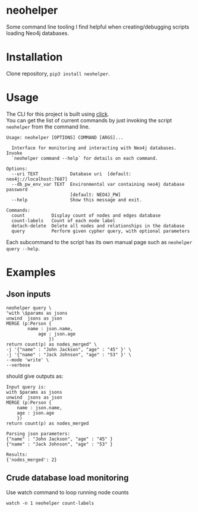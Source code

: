 # neohelper
Some command line tooling I find helpful when creating/debugging scripts loading Neo4j databases.

# Installation

Clone repository, `pip3 install neohelper`.

# Usage

The CLI for this project is built using [click](https://click.palletsprojects.com/).  
You can get the list of current commands by just invoking the script `neohelper` from the command line.

```
Usage: neohelper [OPTIONS] COMMAND [ARGS]...

  Interface for monitoring and interacting with Neo4j databases. Invoke
  `neohelper command --help` for details on each command.

Options:
  --uri TEXT            Database uri  [default: neo4j://localhost:7687]
  --db_pw_env_var TEXT  Environmental var containing neo4j database password
                        [default: NEO4J_PW]
  --help                Show this message and exit.

Commands:
  count          Display count of nodes and edges database
  count-labels   Count of each node label
  detach-delete  Delete all nodes and relationships in the database
  query          Perform given cypher query, with optional parameters
```

Each subcommand to the script has its own manual page such as `neohelper query --help`.

# Examples

## Json inputs

```
neohelper query \
"with \$params as jsons
unwind  jsons as json
MERGE (p:Person {
        name : json.name,
            age : json.age
                })
return count(p) as nodes_merged" \
-j '{"name" : "John Jackson", "age" : "45" }' \
-j '{"name" : "Jack Johnson", "age" : "53" }' \
--mode 'write' \
--verbose
```

should give outputs as:

```
Input query is:
with $params as jsons
unwind  jsons as json
MERGE (p:Person {
    name : json.name,
    age : json.age
    })
return count(p) as nodes_merged

Parsing json parameters:
{"name" : "John Jackson", "age" : "45" }
{"name" : "Jack Johnson", "age" : "53" }

Results:
{'nodes_merged': 2}
```

## Crude database load monitoring

Use watch command to loop running node counts

`watch -n 1 neohelper count-labels`
